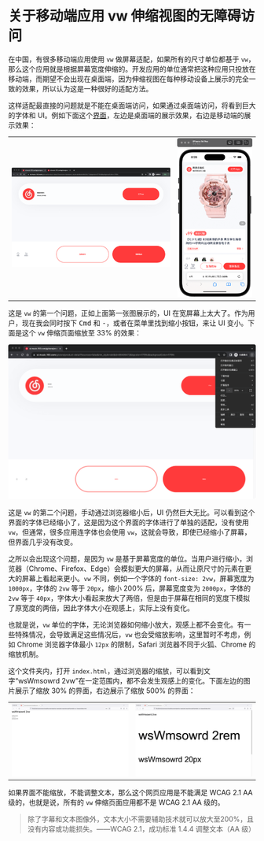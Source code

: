 # 关于移动端应用 vw 伸缩视图的无障碍访问

在中国，有很多移动端应用使用 `vw` 做屏幕适配，如果所有的尺寸单位都基于 `vw`，那么这个应用就是根据屏幕宽度伸缩的。开发应用的单位通常把这种应用只投放在移动端，而期望不会出现在桌面端，因为伸缩视图在每种移动设备上展示的完全一致的效果，所以认为这是一种很好的适配方法。

这样适配最直接的问题就是不能在桌面端访问，如果通过桌面端访问，将看到巨大的字体和 UI。例如下面这个[界面](https://st.music.163.com/g/store/product-detail?bounces=false&nm_style=sbt&id=88406472&bgcolor=f7f9fc&backgroudColor=f7f9fc)，左边是桌面端的展示效果，右边是移动端的展示效果：

<table>
	<tr>
		<td><img src="./desktop.png" alt="桌面端展示效果，完全不可访问" /></td>
		<td><img src="./mobile.png" alt="移动端展示效果，界面正常展示，可访问" /></td>
	</tr>
</table>

这是 `vw` 的第一个问题，正如上面第一张图展示的，UI 在宽屏幕上太大了。作为用户，现在我会同时按下 <kbd>Cmd</kbd> 和 <kbd>-</kbd>，或者在菜单里找到缩小按钮，来让 UI 变小。下面是这个 `vw` 伸缩页面缩放至 33% 的效果：

<img src="./zoom.png" alt="桌面端缩放后的展示效果，完全不可访问" />

这是 `vw` 的第二个问题，手动通过浏览器缩小后，UI 仍然巨大无比。可以看到这个界面的字体已经缩小了，这是因为这个界面的字体进行了单独的适配，没有使用 `vw`，但通常，很多应用连字体也会使用 `vw`，这就会导致，即使已经缩小了屏幕，但界面几乎没有改变。

之所以会出现这个问题，是因为 `vw` 是基于屏幕宽度的单位。当用户进行缩小，浏览器（Chrome、Firefox、Edge）会模拟更大的屏幕，从而让原尺寸的元素在更大的屏幕上看起来更小。`vw` 不同，例如一个字体的 `font-size: 2vw`，屏幕宽度为 `1000px`，字体的 `2vw` 等于 `20px`，缩小 200% 后，屏幕宽度变为 `2000px`，字体的 `2vw` 等于 `40px`，字体大小看起来放大了两倍，但是由于屏幕在相同的宽度下模拟了原宽度的两倍，因此字体大小在观感上，实际上没有变化。

也就是说，`vw` 单位的字体，无论浏览器如何缩小放大，观感上都不会变化。有一些特殊情况，会导致满足这些情况后，`vw` 也会受缩放影响，这里暂时不考虑，例如 Chrome 浏览器字体最小 `12px` 的限制，Safari 浏览器不同于火狐、Chrome 的缩放机制。

这个文件夹内，打开 `index.html`，通过浏览器的缩放，可以看到文字“wsWmsowrd 2vw”在一定范围内，都不会发生观感上的变化。下面左边的图片展示了缩放 30% 的界面，右边展示了缩放 500% 的界面：

<table>
	<tr>
		<td><img src="./zoom30perc.png" alt="缩放 30% 的界面" /></td>
		<td><img src="./zoom500perc.png" alt="缩放 500% 的界面" /></td>
	</tr>
</table>

如果界面不能缩放，不能调整文本，那么这个网页应用是不能满足 WCAG 2.1 AA 级的，也就是说，所有的 `vw` 伸缩页面应用都不是 WCAG 2.1 AA 级的。

> 除了字幕和文本图像外，文本大小不需要辅助技术就可以放大至200%，且没有内容或功能损失。——WCAG 2.1，成功标准 1.4.4 调整文本（AA 级）